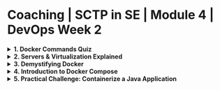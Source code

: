 # Coaching | SCTP in SE | Module 4 | DevOps Week 2

<details>
<summary><b>1. Docker Commands Quiz</b></summary>

Test your Docker command knowledge with the following quiz.

### Q1: Which command is used to build a Docker image?
- **A:** `docker build`
- **B:** `docker ps`
- **C:** `docker ls`
- **D:** `docker image ls`

### Q2: What could cause a `docker build` command to fail?
- **A:** Incorrect directory
- **B:** Docker not installed
- **C:** Missing Dockerfile in the directory
- **D:** Docker Compose not installed

### Q3: Which command runs an image as a container?
- **A:** `docker build`
- **B:** `docker run`
- **C:** `docker ps`
- **D:** `docker launch`

### Q4: How can you list containers that are currently running?
- **A:** `docker build`
- **B:** `docker ps`
- **C:** `docker ls`
- **D:** `docker launch`

### Q5: Docker is exclusively used for production environments and is not suitable for development.
- **A:** True
- **B:** False

</details>

<details>
<summary><b>2. Servers & Virtualization Explained</b></summary>

### Servers
![Servers](./assets/servers.png)
In the early days of computing, applications were hosted on bare-metal servers. These servers are the physical hardware that underpins much of our digital world. A bare-metal server typically runs a single operating system and is dedicated to a single tenant or application. This approach ensured maximum performance for the application but was not without its drawbacks. Each server needed to be individually maintained and managed, leading to increased operational complexity and costs. Additionally, this one-to-one relationship between servers and applications meant that resources could be underutilized, as a server might not always be operating at full capacity.

### Virtualization
![Virtualization](./assets/server_virtualization-traditional_virtual_architecture_mobile.jpg)
Virtualization technology was a game-changer for IT infrastructure. By introducing a layer called a hypervisor above the physical hardware, it became possible to divide a single physical server into multiple isolated virtual machines (VMs). Each VM acts like a separate server, capable of running its own operating system and applications. This innovation dramatically increased the efficiency of resource utilization.

The benefits of virtualization include:

1. Resource Optimization: By consolidating multiple VMs on a single server, organizations can significantly reduce their hardware requirements.
2. Cost Reduction: Fewer physical servers mean lower hardware and energy costs.
Improved Flexibility and Scalability: Virtual machines can be quickly provisioned, copied, and moved, allowing for agile development and testing environments.
Enhanced Disaster Recovery: Virtualization simplifies backup and disaster recovery processes, as virtual machines can be easily replicated and restored.

### Virtualization vs Containers
![Virtualization vs Container](./assets/vm-vs-container.png)
While virtualization was a significant advancement, the technology's evolution didn't stop there. Containers emerged as a lighter, more efficient alternative to VMs, especially suited for microservices and cloud-native applications. Unlike VMs, which virtualize the entire operating system, containers virtualize at the application level, sharing the host OS kernel. This means containers are more lightweight and start much faster than VMs.

Key distinctions include:

1. Isolation Level: Containers provide process-level isolation, while VMs offer full isolation of virtualized hardware for each instance.
2. Performance: Containers have less overhead, leading to better performance and more efficient resource use compared to VMs.
3. Portability: Containers include all necessary application code and dependencies, making them highly portable across different computing environments.
4. Use Cases: VMs are still preferred for applications requiring full isolation, extensive resources, or specific OS environments. Containers are ideal for microservices, dev/test scenarios, and applications where density and efficiency are critical.

### An Analogy

Imagine you're planning to open several restaurants, each offering a different cuisine. Think of each restaurant as an application, and the building where it's housed as the server hardware.

1. Virtualization: Apartment Complexes
Virtualization can be compared to building an apartment complex on your plot of land. Each apartment in the complex is like a virtual machine (VM) - a separate, self-contained unit that shares the overall structure's physical resources (the land and building) but has its own utilities and facilities (like water, electricity, and gas). Each apartment (VM) can be customized to the needs of its occupants (different operating systems and applications), but they all share the underlying infrastructure. This setup allows for efficient use of space (hardware resources), but each apartment still maintains a level of isolation and independence, with its own secured entrances and facilities.

2. Containers: Food Trucks in a Park
On the other hand, using containers is like setting up food trucks in a public park. The park is the server's operating system, and each food truck is a container. All the food trucks use the park's existing facilities - like water, electricity, and seating areas - but each offers a unique menu (application). Food trucks are quicker and cheaper to set up than building an entire apartment complex. They can move around or make menu changes (application updates) with much more flexibility. However, they rely on the park's existing infrastructure and cannot operate without it, similar to how containers share the host operating system.

So:
1. Virtualization (Apartment Complexes): Offers more isolation and independence at the cost of being more resource-intensive to set up and maintain. Each apartment is like a full-fledged server that can run its own operating system.
2. Containers (Food Trucks): More resource-efficient, sharing the underlying infrastructure of the park (operating system) but less isolated. They're quicker to set up and more flexible in deployment, ideal for services that need to scale up or down rapidly.

</details>

<details>
<summary><b>3. Demystifying Docker</b></summary>

### Dockerfile
Think of a Dockerfile as the blueprint for your application's container. It contains a set of instructions that Docker uses to build the container's environment. Each instruction in a Dockerfile adds a layer to the image, with each layer representing a part of the application. For example, one layer might contain your application code, another the libraries it depends on, and another the runtime environment it needs to run.

The Dockerfile starts with specifying a base image using the `FROM` instruction. This base image is the foundation of your container and can be an operating system like Ubuntu or a pre-made image like `Node.js` or Python. From there, you can use instructions like `COPY` to add files from your local file system to the image, `RUN` to execute commands to install software, and `CMD` or `ENTRYPOINT` to specify what command runs when the container starts.

### Docker Image
A Docker image is an immutable artifact that contains everything needed to run your application. This includes the application code, runtime, libraries, environment variables, and configuration files. Images are built from the instructions in a Dockerfile and then stored in a Docker registry.

Because images are immutable, if you need to make changes to your application, you create a new image. This ensures consistency and reliability, as each image is a snapshot of the application at a specific point in time. Images can be shared and reused, making it easy to deploy your application across different environments.

### Docker Container
A Docker container is a running instance of a Docker image. When you start a container, Docker takes the image and creates a writable layer on top of the immutable layers of the image. This writable layer allows the application to write to the filesystem, maintaining the changes as long as the container is running.

Containers are isolated from each other and the host system, with their own filesystem, networking, and isolated process space. This isolation ensures that applications do not interfere with each other and can run simultaneously on the same host machine. Containers are lightweight and start quickly, making them ideal for environments where scalability and efficiency are critical.

### Image Registry
![Image Registry](./assets/image-registry.png)
An image registry is a centralized place where Docker images can be stored, shared, and managed. The most well-known registry is Docker Hub, which hosts a vast number of public images that anyone can use. In addition to Docker Hub, there are private registries like Amazon Elastic Container Registry (ECR) and Azure Container Registry (ACR), which organizations use to store and manage proprietary images securely.

Registries play a crucial role in the Docker ecosystem, facilitating the distribution and version control of images. They allow developers to push images to the registry and pull them down to any environment for deployment, making it easy to share images across teams and deploy applications consistently.
</details>

<details>
<summary><b>4. Introduction to Docker Compose</b></summary>

> Docker Compose is used in development and testing environment only. Not production.

![Docker Compose](./assets/basic-taxonomy.png)

Learn how Docker Compose orchestrates multi-container applications, simplifying deployment and scaling with YAML configuration files. Explore an example `docker-compose.yml` file [here](https://github.com/edisonzsq/sample-docker-compose/blob/main/docker-compose.yml).

</details>

<details>
<summary><b>5. Practical Challenge: Containerize a Java Application</b></summary>

Containerize your Module 3 Java application for a hands-on Docker Compose experience.

### Challenge Repository
Explore and utilize this [Spring Boot demo](https://github.com/edisonzsq/spring-boot-demo) repository.

### Commands to Begin

```
git clone https://github.com/edisonzsq/spring-boot-demo
cd spring-boot-demo
git checkout docker_compose_with_postgres
docker compose up
```

Refer to the `README.md` for API endpoint testing instructions.

</details>
